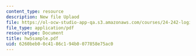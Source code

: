 ```yaml
---
content_type: resource
description: New file Uplaod
file: https://ol-ocw-studio-app-qa.s3.amazonaws.com/courses/24-242-logic-ii-spring-2004/6260beb00c4186c194b0077858e75ac0_hw5sample.pdf
file_type: application/pdf
resourcetype: Document
title: hw5sample.pdf
uid: 6260beb0-0c41-86c1-94b0-077858e75ac0
---
```

